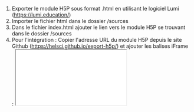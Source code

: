 1. Exporter le module H5P sous format .html en utilisant le logiciel Lumi (https://lumi.education/)
2. Importer le fichier html dans le dossier /sources
3. Dans le fichier index.html ajouter le lien vers le module H5P se trouvant dans le dossier /sources
4. Pour l'intégration : Copier l'adresse URL du module H5P depuis le site Github (https://helsci.github.io/export-h5p/) et ajouter les balises iFrame : <iframe src="Lien URL du site" ></iframe>
